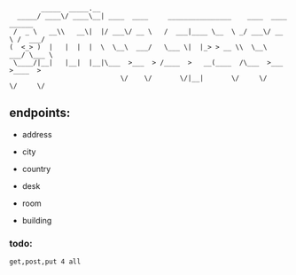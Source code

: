 ~~~                                                     
        _____  _____.__                                                        
  _____/ ____\/ ____\__| ____  ____     ________________    ____  ____   ______
 /  _ \   __\\   __\|  |/ ___\/ __ \   /  ___|____ \__  \ _/ ___\/ __ \ /  ___/
(  <_> )  |   |  |  |  \  \__\  ___/   \___ \|  |_> > __ \\  \__\  ___/ \___ \ 
 \____/|__|   |__|  |__|\___  >___  > /____  >   __(____  /\___  >___  >____  >
                            \/    \/       \/|__|       \/     \/    \/     \/ 
~~~

## endpoints:

- address
- city
- country


- desk
- room
- building

### todo:
~~~
get,post,put 4 all
~~~
